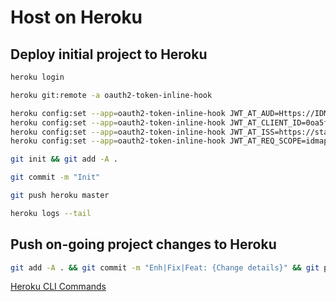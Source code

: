 
# Host on Heroku
## Deploy initial project to Heroku 

```sh
heroku login
```

```sh
heroku git:remote -a oauth2-token-inline-hook
```

```sh
heroku config:set --app=oauth2-token-inline-hook JWT_AT_AUD=Https://IDMapper-TIH-Service.com
heroku config:set --app=oauth2-token-inline-hook JWT_AT_CLIENT_ID=0oa5fmydlqntI8ExQ1d7
heroku config:set --app=oauth2-token-inline-hook JWT_AT_ISS=https://star.oktapreview.com/oauth2/aus5fqoxl0AWuk8SL1d7
heroku config:set --app=oauth2-token-inline-hook JWT_AT_REQ_SCOPE=idmapper.tihservice.execute
```

```sh
git init && git add -A .
```

```sh
git commit -m "Init"
```

```sh
git push heroku master
```

```sh
heroku logs --tail
```

## Push on-going project changes to Heroku

```sh
git add -A . && git commit -m "Enh|Fix|Feat: {Change details}" && git push heroku master && heroku logs --tail
```

[Heroku CLI Commands](https://devcenter.heroku.com/articles/heroku-cli-commands)